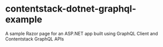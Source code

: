 # contentstack-dotnet-graphql-example
A sample Razor page for an ASP.NET app built using GraphQL Client and Contentstack GraphQL APIs
